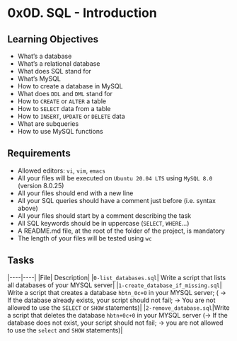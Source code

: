 # 0x0D. SQL - Introduction

## Learning Objectives
- What’s a database
- What’s a relational database
- What does SQL stand for
- What’s MySQL
- How to create a database in MySQL
- What does `DDL` and `DML` stand for
- How to `CREATE` or `ALTER` a table
- How to `SELECT` data from a table
- How to `INSERT`, `UPDATE` or `DELETE` data
- What are subqueries
- How to use MySQL functions

## Requirements
- Allowed editors: `vi`, `vim`, `emacs`
- All your files will be executed on `Ubuntu 20.04 LTS` using `MySQL 8.0` (version 8.0.25)
- All your files should end with a new line
- All your SQL queries should have a comment just before (i.e. syntax above)
- All your files should start by a comment describing the task
- All SQL keywords should be in uppercase (`SELECT`, `WHERE`…)
- A README.md file, at the root of the folder of the project, is mandatory
- The length of your files will be tested using `wc`

## Tasks
|----|----|
|File| Description|
|`0-list_databases.sql`| Write a script that lists all databases of your MYSQL server|
|`1-create_database_if_missing.sql`| Write a script that creates a database `hbtn_0c+0` in your MYSQL server; ( -> If the database already exists, your script should not fail; -> You are not allowed to use the `SELECT` or `SHOW` statements)|
|`2-remove_database.sql`|Write a script that deletes the database `hbtn+0c+0` in your MYSQL server (-> If the database does not exist, your script should not fail; -> you are not allowed to use the `select` and `SHOW` statements)|

